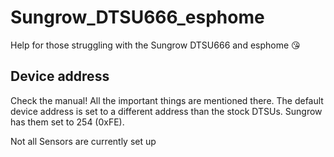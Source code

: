 # Sungrow_DTSU666_esphome
Help for those struggling with the Sungrow DTSU666 and esphome 😘

## Device address
Check the manual! All the important things are mentioned there. The default device address is set to a different address than the stock DTSUs. Sungrow has them set to 254 (0xFE).

Not all Sensors are currently set up
